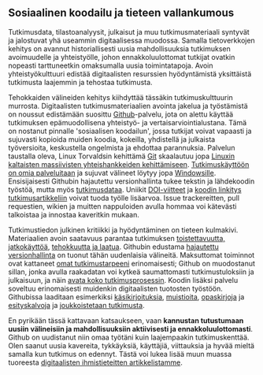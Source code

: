 ## Sosiaalinen koodailu ja tieteen vallankumous

Tutkimusdata, tilastoanalyysit, julkaisut ja muu tutkimusmateriaali
syntyvät ja jalostuvat yhä useammin digitaalisessa muodossa. Samalla
tietoverkkojen kehitys on avannut historiallisesti uusia
mahdollisuuksia tutkimuksen avoimuudelle ja yhteistyölle, johon
ennakkoluulottomat tutkijat ovatkin nopeasti tarttuneetkin omaksumalla
uusia toimintatapoja. Avoin yhteistyökulttuuri edistää digitaalisten
resurssien hyödyntämistä yksittäistä tutkimusta laajemmin ja tehostaa
tutkimusta.

Tehokkaiden välineiden kehitys kiihdyttää tässäkin tutkimuskulttuurin
murrosta. Digitaalisten tutkimusmateriaalien avointa jakelua ja
työstämistä on noussut edistämään suosittu
[Github](https://github.com)-palvelu, jota on alettu käyttää
tutkimuksen epämuodollisena yhteistyö- ja
vertaisarviointialustana. Tämä on nostanut pinnalle 'sosiaalisen
koodailun', jossa tutkijat voivat vapaasti ja sujuvasti kopioida
muiden koodia, kokeilla, yhdistellä ja julkaista työversioita,
keskustella ongelmista ja ehdottaa parannuksia. Palvelun taustalla
oleva, Linux Torvaldsin kehittämä [Git](http://git.or.cz) skaalautuu
jopa [Linuxin kaltaisten massiivisten yhteishankkeiden
kehittämiseen](https://www.youtube.com/watch?v=4XpnKHJAok8). [Tutkimuskäyttöön
on omia
palveluitaan](https://github.com/blog/1840-improving-github-for-science)
ja sujuvat välineet löytyy jopa
[Windowsille](https://windows.github.com). Ensisijaisesti Githubin
hajautettu versionhallinta tukee tekstin ja lähdekoodin työstöä, mutta
myös [tutkimusdataa](https://git-lfs.github.com). Uniikit
[DOI-viitteet](https://guides.github.com/activities/citable-code) ja
[koodin linkitys
tutkimusartikkeliin](https://medium.com/@samim/gitxiv-collaborative-open-computer-science-e5fea734cd45)
voivat tuoda työlle lisäarvoa. Issue trackereitten, pull requestien,
wikien ja muitten nappuloiden avulla hommaa voi kätevästi talkoistaa
ja innostaa kaveritkin mukaan.

Tutkimustiedon julkinen kritiikki ja hyödyntäminen on tieteen
kulmakivi. Materiaalien avoin saatavuus parantaa tutkimuksen
[toistettavuutta,
jatkokäyttöä](http://www.pubmedcentral.nih.gov/articlerender.fcgi?artid=3383002&tool=pmcentrez&rendertype=abstract),
[tehokkuutta ja
laatua](http://doi:10.1371/journal.pmed.1001747). Githubin edustama
[hajautettu versionhallinta](http://www.scfbm.org/content/8/1/7) on
tuonut tähän uudenlaisia välineitä.  Maksuttomat toiminnot ovat
kattaneet [omat tutkimustarpeeni](https://github.com/antagomir)
erinomaisesti; Github on muodostanut sillan, jonka avulla raakadatan
voi kytkeä saumattomasti tutkimustuloksiin ja julkaisuun, ja näin
[avata koko
tutkimusprosessin](http://www.sciencemag.org/content/336/6078/159.short). Koodin
lisäksi palvelu soveltuu erinomaisesti muidenkin digitaalisten
tuotosten työstöön. Githubissa laaditaan esimerkiksi
[käsikirjoituksia](http://bayesfactor.blogspot.fi/2015/08/on-radical-manuscript-openness.html),
[muistioita](https://github.com/okffi-science/2014-tietopyynto-lisenssimaksut),
[opaskirjoja](http://lincolnmullen.com/projects/dh-r/index.html) ja
[esityskalvoja](https://github.com/okffi-science) ja [joukkoistetaan
tutkimusta](http://nmrlipids.blogspot.nl).

En pyrikään tässä kattavaan katsaukseen, vaan **kannustan tutustumaan
uusiin välineisiin ja mahdollisuuksiin aktiivisesti ja
ennakkoluulottomasti**. Github on uudistanut niin omaa työtäni kuin
laajempaakin tutkimuskenttää. Olen saanut uusia kavereita, tykkäyksiä,
käyttäjiä, viittauksia ja hyvää mieltä samalla kun tutkimus on
edennyt. Tästä voi lukea lisää muun muassa tuoreesta [digitaalisten
ihmistieteitten
artikkelistamme](http://www.ennenjanyt.net/2015/08/aatehistoria-ja-digitaalisten-aineistojen-mahdollisuudet).
















